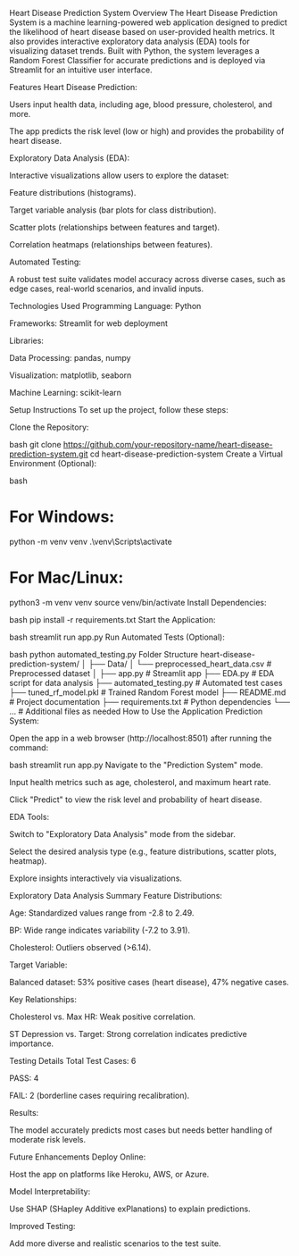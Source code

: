 Heart Disease Prediction System
Overview
The Heart Disease Prediction System is a machine learning-powered web application designed to predict the likelihood of heart disease based on user-provided health metrics. It also provides interactive exploratory data analysis (EDA) tools for visualizing dataset trends. Built with Python, the system leverages a Random Forest Classifier for accurate predictions and is deployed via Streamlit for an intuitive user interface.

Features
Heart Disease Prediction:

Users input health data, including age, blood pressure, cholesterol, and more.

The app predicts the risk level (low or high) and provides the probability of heart disease.

Exploratory Data Analysis (EDA):

Interactive visualizations allow users to explore the dataset:

Feature distributions (histograms).

Target variable analysis (bar plots for class distribution).

Scatter plots (relationships between features and target).

Correlation heatmaps (relationships between features).

Automated Testing:

A robust test suite validates model accuracy across diverse cases, such as edge cases, real-world scenarios, and invalid inputs.

Technologies Used
Programming Language: Python

Frameworks: Streamlit for web deployment

Libraries:

Data Processing: pandas, numpy

Visualization: matplotlib, seaborn

Machine Learning: scikit-learn

Setup Instructions
To set up the project, follow these steps:

Clone the Repository:

bash
git clone https://github.com/your-repository-name/heart-disease-prediction-system.git
cd heart-disease-prediction-system
Create a Virtual Environment (Optional):

bash
# For Windows:
python -m venv venv
.\venv\Scripts\activate

# For Mac/Linux:
python3 -m venv venv
source venv/bin/activate
Install Dependencies:

bash
pip install -r requirements.txt
Start the Application:

bash
streamlit run app.py
Run Automated Tests (Optional):

bash
python automated_testing.py
Folder Structure
heart-disease-prediction-system/
│
├── Data/
│   └── preprocessed_heart_data.csv        # Preprocessed dataset
│
├── app.py                                 # Streamlit app
├── EDA.py                                 # EDA script for data analysis
├── automated_testing.py                   # Automated test cases
├── tuned_rf_model.pkl                     # Trained Random Forest model
├── README.md                              # Project documentation
├── requirements.txt                       # Python dependencies
└── ...                                    # Additional files as needed
How to Use the Application
Prediction System:

Open the app in a web browser (http://localhost:8501) after running the command:

bash
streamlit run app.py
Navigate to the "Prediction System" mode.

Input health metrics such as age, cholesterol, and maximum heart rate.

Click "Predict" to view the risk level and probability of heart disease.

EDA Tools:

Switch to "Exploratory Data Analysis" mode from the sidebar.

Select the desired analysis type (e.g., feature distributions, scatter plots, heatmap).

Explore insights interactively via visualizations.

Exploratory Data Analysis Summary
Feature Distributions:

Age: Standardized values range from -2.8 to 2.49.

BP: Wide range indicates variability (-7.2 to 3.91).

Cholesterol: Outliers observed (>6.14).

Target Variable:

Balanced dataset: 53% positive cases (heart disease), 47% negative cases.

Key Relationships:

Cholesterol vs. Max HR: Weak positive correlation.

ST Depression vs. Target: Strong correlation indicates predictive importance.

Testing Details
Total Test Cases: 6

PASS: 4

FAIL: 2 (borderline cases requiring recalibration).

Results:

The model accurately predicts most cases but needs better handling of moderate risk levels.

Future Enhancements
Deploy Online:

Host the app on platforms like Heroku, AWS, or Azure.

Model Interpretability:

Use SHAP (SHapley Additive exPlanations) to explain predictions.

Improved Testing:

Add more diverse and realistic scenarios to the test suite.
